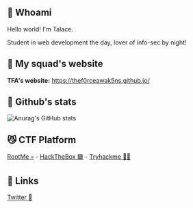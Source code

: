 ## 🤠 Whoami 

Hello world! I'm Talace.

Student in web development the day, lover of info-sec by night!
## 🌌 My squad's website

**TFA's website:** https://thef0rceawak5ns.github.io/

## 🐬 Github's stats

![Anurag's GitHub stats](https://github-readme-stats.vercel.app/api?username=StopThatTalace&show_icons=true&theme=radical)

## 😼 CTF Platform

[RootMe 💀](https://www.root-me.org/Talace?lang=fr) - [HackTheBox 🟩](https://app.hackthebox.com/users/1551559) - [Tryhackme 😶‍🌫️](https://tryhackme.com/p/TalaceNeedFlag)

## 🔗 Links
[Twitter 🐤](https://twitter.com/Talace_)
